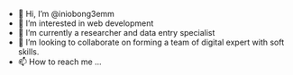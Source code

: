- 👋 Hi, I’m @iniobong3emm
- 👀 I’m interested in web development
- 🌱 I’m currently a researcher and data entry specialist 
- 💞️ I’m looking to collaborate on forming a team of digital expert with soft skills.
- 📫 How to reach me ...

<!---
iniobong3emm/iniobong3emm is a ✨ special ✨ repository because its `README.md` (this file) appears on your GitHub profile.
You can click the Preview link to take a look at your changes.
--->
